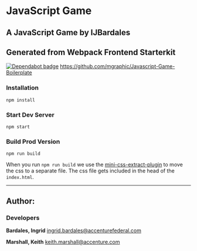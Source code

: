# JavaScript Game

## A JavaScript Game by IJBardales

## Generated from Webpack Frontend Starterkit

[![Dependabot badge](https://flat.badgen.net/dependabot/wbkd/webpack-starter?icon=dependabot)](https://dependabot.com/)
https://github.com/mgraphic/Javascript-Game-Boilerplate

### Installation

```
npm install
```

### Start Dev Server

```
npm start
```

### Build Prod Version

```
npm run build
```

When you run `npm run build` we use the [mini-css-extract-plugin](https://github.com/webpack-contrib/mini-css-extract-plugin) to move the css to a separate file. The css file gets included in the head of the `index.html`.

---

## Author:

### Developers

**Bardales, Ingrid** ingrid.bardales@accenturefederal.com

**Marshall, Keith** keith.marshall@accenture.com
